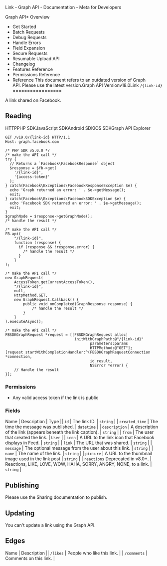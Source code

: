 
Link - Graph API - Documentation - Meta for Developers












Graph API* Overview
* Get Started
* Batch Requests
* Debug Requests
* Handle Errors
* Field Expansion
* Secure Requests
* Resumable Upload API
* Changelog
* Features Reference
* Permissions Reference
* Reference
This document refers to an outdated version of Graph API. Please use the latest version.Graph API Versionv18.0Link `/{link-id}`
=================

A link shared on Facebook.

Reading
-------

HTTPPHP SDKJavaScript SDKAndroid SDKiOS SDKGraph API Explorer
```
GET /v19.0/{link-id} HTTP/1.1
Host: graph.facebook.com
```

```
/* PHP SDK v5.0.0 */
/* make the API call */
try {
  // Returns a `Facebook\FacebookResponse` object
  $response = $fb->get(
    '/{link-id}',
    '{access-token}'
  );
} catch(Facebook\Exceptions\FacebookResponseException $e) {
  echo 'Graph returned an error: ' . $e->getMessage();
  exit;
} catch(Facebook\Exceptions\FacebookSDKException $e) {
  echo 'Facebook SDK returned an error: ' . $e->getMessage();
  exit;
}
$graphNode = $response->getGraphNode();
/* handle the result */
```

```
/* make the API call */
FB.api(
    "/{link-id}",
    function (response) {
      if (response && !response.error) {
        /* handle the result */
      }
    }
);
```

```
/* make the API call */
new GraphRequest(
    AccessToken.getCurrentAccessToken(),
    "/{link-id}",
    null,
    HttpMethod.GET,
    new GraphRequest.Callback() {
        public void onCompleted(GraphResponse response) {
            /* handle the result */
        }
    }
).executeAsync();
```

```
/* make the API call */
FBSDKGraphRequest *request = [[FBSDKGraphRequest alloc]
                               initWithGraphPath:@"/{link-id}"
                                      parameters:params
                                      HTTPMethod:@"GET"];
[request startWithCompletionHandler:^(FBSDKGraphRequestConnection *connection,
                                      id result,
                                      NSError *error) {
    // Handle the result
}];
```
### Permissions

* Any valid access token if the link is public

### Fields



 
Name
 | 
Description
 | 
Type
 || `id` | The link ID. | `string` |
| `created_time` | The time the message was published. | `datetime` |
| `description` | A description of the link (appears beneath the link caption). | `string` |
| `from` | The user that created the link. | `User` |
| `icon` | A URL to the link icon that Facebook displays in Feed. | `string` |
| `link` | The URL that was shared. | `string` |
| `message` | The optional message from the user about this link. | `string` |
| `name` | The name of the link. | `string` |
| `picture` | A URL to the thumbnail image used in the link post | `string` |
| `reactions`
Deprecated in v8.0+. | Reactions, LIKE, LOVE, WOW, HAHA, SORRY, ANGRY, NONE, to a link. | `string` |

Publishing
----------

Please use the Sharing documentation to publish.


Updating
--------

You can't update a link using the Graph API.

Edges
-----



 
Name
 | 
Description
 || `/likes` | People who like this link. |
| `/comments` | Comments on this link. |




































 
